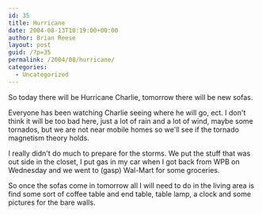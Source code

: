 ```yaml
---
id: 35
title: Hurricane
date: 2004-08-13T10:19:00+00:00
author: Brian Reese
layout: post
guid: /?p=35
permalink: /2004/08/hurricane/
categories:
  - Uncategorized
---
```

So today there will be Hurricane Charlie, tomorrow there will be new sofas.

Everyone has been watching Charlie seeing where he will go, ect. I don&apos;t think it will be too bad here, just a lot of rain and a lot of wind, maybe some tornados, but we are not near mobile homes so we&apos;ll see if the tornado magnetism theory holds.

I really didn&apos;t do much to prepare for the storms. We put the stuff that was out side in the closet, I put gas in my car when I got back from WPB on Wednesday and we went to (gasp) Wal-Mart for some groceries.

So once the sofas come in tomorrow all I will need to do in the living area is find some sort of coffee table and end table, table lamp, a clock and some pictures for the bare walls.